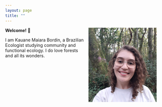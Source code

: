 ```yaml
---
layout: page
title: ""
---
```

<img style="padding: 0 15px; float: right;" src="KMB-pic.jpg" align="right" width="220">

**Welcome!** 👋   

I am Kauane Maiara Bordin, a Brazilian Ecologist studying community and functional ecology. I do love forests and all its wonders. 
